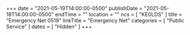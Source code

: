 +++
date = "2021-05-19T14:00:00-0500"
publishDate = "2021-05-18T14:00:00-0500"
endTime = ""
location = ""
ncs = [ "KE0LDS" ]
title = "Emergency Net 0519"
linkTitle = "Emergency Net"
categories = [ "Public Service" ]
dates = [ "Hidden" ]
+++
